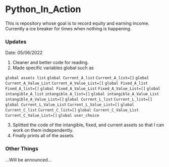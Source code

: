 # Python_In_Action
This is repository whose goal is to record equity and earning income. 
Currently a ice breaker for times when nothing is happening.

### Updates
Date: 05/06/2022
1. Cleaner and better code for reading.
2. Made specific variables global such as
  
`global assets list`
`global Current_A_list`
`Current_A_list=[]`
`global Current_A_Value_List`
`Current_A_Value_List=[]`
`global Fixed_A_list`
`Fixed_A_list=[]`
`global Fixed_A_Value_List`
`Fixed_A_Value_List=[]`
`global intangible_A_list`
`intangible_A_list=[]`
`global intangible_A_Value_List`
`intangible_A_Value_List=[]`
`global Current_L_list`
`Current_L_list=[]`
`global Current_L_Value_List`
`Current_L_Value_List=[]`
`global Current_C_list`
`Current_C_list=[]`
`global Current_C_Value_List`
`Current_C_Value_List=[]`
`global user_choice`

3. Splitted the code of the intangible, fixed, and current assets so that I can work on them independently. 
4. Finally prints all of the assets.

### Other Things
...Will be announced...
